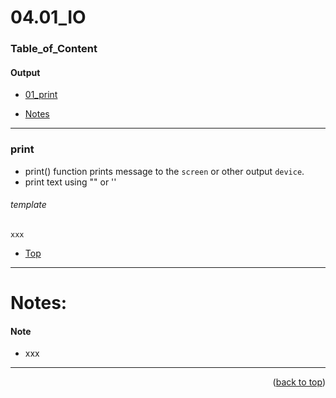 <a name="topage"></a>

# 04.01_IO

### Table_of_Content

#### Output
* [01_print](#print)

* [Notes](#Notes)


----


### print

* print() function prints message to the `screen` or other output `device`.
* print text using "" or '' 
  
###### template

```
xxx
```

* [Top](#Table_of_Content)
----


# Notes:

#### Note

* xxx

----

<p align="right">(<a href="#topage">back to top</a>)</p>
<br/>
<br/>
